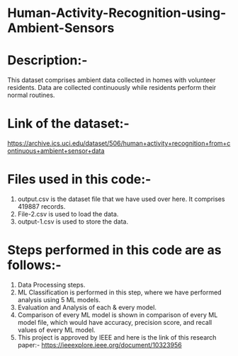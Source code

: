 # Human-Activity-Recognition-using-Ambient-Sensors
# Description:-
This dataset comprises ambient data collected in homes with volunteer residents. Data are collected continuously while residents perform their normal routines.

# Link of the dataset:-
https://archive.ics.uci.edu/dataset/506/human+activity+recognition+from+continuous+ambient+sensor+data

# Files used in this code:-
1. output.csv is the dataset file that we have used over here. It comprises 419887 records.
2. File-2.csv is used to load the data.
3. output-1.csv is used to store the data.

# Steps performed in this code are as follows:-
1. Data Processing steps.
2. ML Classification is performed in this step, where we have performed analysis using 5 ML models.
3. Evaluation and Analysis of each & every model.
4. Comparison of every ML model is shown in comparison of every ML model file, which would have accuracy, precision score, and recall values of every ML model.
5. This project is approved by IEEE and here is the link of this research paper:- https://ieeexplore.ieee.org/document/10323956
